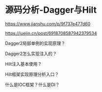 # 源码分析-Dagger与Hilt

https://www.jianshu.com/p/9f737e477d60

https://juejin.cn/post/6918708587942379534

Dagger2局部单例的实现原理？

Dagger2怎么实现注入的？

Hilt注入基本使用？

Hilt框架实现原理分析入口？

什么是IOC框架？什么是DI？